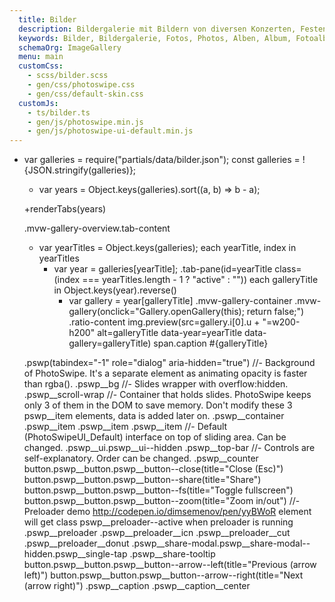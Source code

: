 ```yaml
---
  title: Bilder
  description: Bildergalerie mit Bildern von diversen Konzerten, Festen und anderen Anlässen des Musikvereins Wollbach.
  keywords: Bilder, Bildergalerie, Fotos, Photos, Alben, Album, Fotoalbum
  schemaOrg: ImageGallery
  menu: main
  customCss:
    - scss/bilder.scss
    - gen/css/photoswipe.css
    - gen/css/default-skin.css
  customJs:
    - ts/bilder.ts
    - gen/js/photoswipe.min.js
    - gen/js/photoswipe-ui-default.min.js
---
```

-
    var galleries = require("partials/data/bilder.json");
    const galleries = !{JSON.stringify(galleries)};

  -
    var years = Object.keys(galleries).sort((a, b) => b - a);

  +renderTabs(years)

  .mvw-gallery-overview.tab-content
    - var yearTitles = Object.keys(galleries);
    each yearTitle, index in yearTitles
      - var year = galleries[yearTitle];
      .tab-pane(id=yearTitle class=(index === yearTitles.length - 1 ? "active" : ""))
        each galleryTitle in Object.keys(year).reverse()
          - var gallery = year[galleryTitle]
          .mvw-gallery-container
            .mvw-gallery(onclick="Gallery.openGallery(this); return false;")
              .ratio-content
                img.preview(src=gallery.i[0].u + "=w200-h200" alt=galleryTitle data-year=yearTitle data-gallery=galleryTitle)
                span.caption #{galleryTitle}

  .pswp(tabindex="-1" role="dialog" aria-hidden="true")
    //-
      Background of PhotoSwipe.
      It's a separate element as animating opacity is faster than rgba().
    .pswp__bg
    //- Slides wrapper with overflow:hidden.
    .pswp__scroll-wrap
      //-
        Container that holds slides.
        PhotoSwipe keeps only 3 of them in the DOM to save memory.
        Don't modify these 3 pswp__item elements, data is added later on.
      .pswp__container
        .pswp__item
        .pswp__item
        .pswp__item
      //- Default (PhotoSwipeUI_Default) interface on top of sliding area. Can be changed.
      .pswp__ui.pswp__ui--hidden
        .pswp__top-bar
          //- Controls are self-explanatory. Order can be changed.
          .pswp__counter
          button.pswp__button.pswp__button--close(title="Close (Esc)")
          button.pswp__button.pswp__button--share(title="Share")
          button.pswp__button.pswp__button--fs(title="Toggle fullscreen")
          button.pswp__button.pswp__button--zoom(title="Zoom in/out")
          //-
            Preloader demo http://codepen.io/dimsemenov/pen/yyBWoR
            element will get class pswp__preloader--active when preloader is running
          .pswp__preloader
            .pswp__preloader__icn
              .pswp__preloader__cut
                .pswp__preloader__donut
        .pswp__share-modal.pswp__share-modal--hidden.pswp__single-tap
          .pswp__share-tooltip
        button.pswp__button.pswp__button--arrow--left(title="Previous (arrow left)")
        button.pswp__button.pswp__button--arrow--right(title="Next (arrow right)")
        .pswp__caption
          .pswp__caption__center
